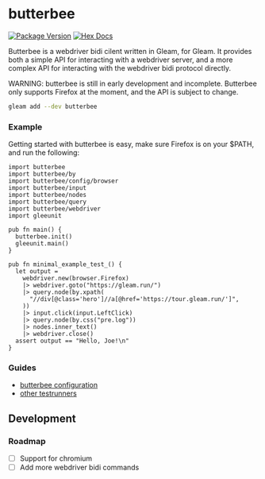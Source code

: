 # butterbee


[![Package Version](https://img.shields.io/hexpm/v/butterbee)](https://hex.pm/packages/butterbee)
[![Hex Docs](https://img.shields.io/badge/hex-docs-ffaff3)](https://hexdocs.pm/butterbee/)

Butterbee is a webdriver bidi cilent written in Gleam, for Gleam.
It provides both a simple API for interacting with a webdriver server, 
and a more complex API for interacting with the webdriver bidi protocol directly.

WARNING: butterbee is still in early development and incomplete. Butterbee only supports Firefox at the moment, and the API is subject to change.

```sh
gleam add --dev butterbee
```

### Example

Getting started with butterbee is easy, make sure Firefox is on your $PATH, and run the following:

```gleam
import butterbee
import butterbee/by
import butterbee/config/browser
import butterbee/input
import butterbee/nodes
import butterbee/query
import butterbee/webdriver
import gleeunit

pub fn main() {
  butterbee.init()
  gleeunit.main()
}

pub fn minimal_example_test_() {
  let output =
    webdriver.new(browser.Firefox)
    |> webdriver.goto("https://gleam.run/")
    |> query.node(by.xpath(
      "//div[@class='hero']//a[@href='https://tour.gleam.run/']",
    ))
    |> input.click(input.LeftClick)
    |> query.node(by.css("pre.log"))
    |> nodes.inner_text()
    |> webdriver.close()
  assert output == "Hello, Joe!\n"
}
```

### Guides

- [butterbee configuration](https://hexdocs.pm/butterbee/config)
- [other testrunners](https://hexdocs.pm/butterbee/test-runners)


## Development

### Roadmap

- [ ] Support for chromium 
- [ ] Add more webdriver bidi commands
